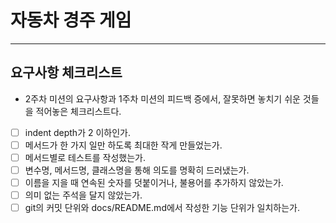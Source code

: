 # 자동차 경주 게임

---
## 요구사항 체크리스트
- 2주차 미션의 요구사항과 1주차 미션의 피드백 증에서, 잘못하면 놓치기 쉬운 것들을 적어놓은 체크리스트다.
- [ ] indent depth가 2 이하인가.
- [ ] 메서드가 한 가지 일만 하도록 최대한 작게 만들었는가.
- [ ] 메서드별로 테스트를 작성했는가.
- [ ] 변수명, 메서드명, 클래스명을 통해 의도를 명확히 드러냈는가.
- [ ] 이름을 지을 때 연속된 숫자를 덧붙이거나, 불용어를 추가하지 않았는가.
- [ ] 의미 없는 주석을 달지 않았는가.
- [ ] git의 커밋 단위와 docs/README.md에서 작성한 기능 단위가 일치하는가.